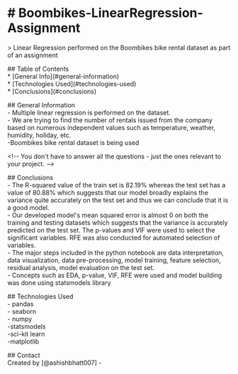 

# **\# Boombikes-LinearRegression-Assignment**

   
\> Linear Regression performed on the Boombikes bike rental dataset as part of an assignment  
   
   
   
\#\# Table of Contents  
\* \[General Info\](\#general-information)  
\* \[Technologies Used\](\#technologies-used)  
\* \[Conclusions\](\#conclusions)  
   
   
\#\# General Information  
\- Multiple linear regression is performed on the dataset.  
\- We are trying to find the number of rentals issued from the company based on numerous independent values such as temperature, weather, humidity, holiday, etc.  
\-Boombikes bike rental dataset is being used  
   
\<\!-- You don't have to answer all the questions \- just the ones relevant to your project. \--\>  
   
\#\# Conclusions  
\- The R-squared value of the train set is 82.19% whereas the test set has a value of 80.88% which suggests that our model broadly explains the variance quite accurately on the test set and thus we can conclude that it is a good model.  
\- Our developed model's mean squared error is almost 0 on both the training and testing datasets which suggests that the variance is accurately predicted on the test set. The p-values and VIF were used to select the significant variables. RFE was also conducted for automated selection of variables.  
\- The major steps included in the python notebook are data interpretation, data visualization, data pre-processing, model training, feature selection, residual analysis, model evaluation on the test set.  
\- Concepts such as EDA, p-value, VIF, RFE were used and model building was done using statsmodels library  
   
   
   
\#\# Technologies Used  
\- pandas  
\- seaborn  
\- numpy  
\-statsmodels  
\-sci-kit learn  
\-matplotlib  
   
   
   
\#\# Contact  
Created by \[@ashishbhatt007\] \- 

